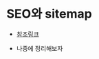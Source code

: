 # SEO와 sitemap

- [참조링크](https://velog.io/@bluestragglr/%EC%A3%BC%EB%8B%88%EC%96%B4%EB%8F%84-%ED%95%A0-%EC%88%98-%EC%9E%88%EB%8A%94-Next.js-SEO-robots.txt%EC%99%80-sitemap.xml-%EC%9E%90%EB%8F%99-%EC%83%9D%EC%84%B1%ED%95%98%EA%B8%B0)

- 나중에 정리해보자
